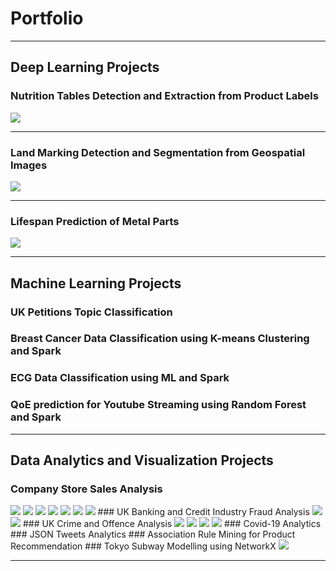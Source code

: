 # Portfolio

---

## Deep Learning Projects 

### Nutrition Tables Detection and Extraction from Product Labels
<img src="images/val_batch2_pred.jpg?raw=true"/>

---
### Land Marking Detection and Segmentation from Geospatial Images
<img src="images/forportfolio.png?raw=true"/>

---
### Lifespan Prediction of Metal Parts
<img src="images/dummy_thumbnail.jpg?raw=true"/>

---

## Machine Learning Projects

### UK Petitions Topic Classification
### Breast Cancer Data Classification using K-means Clustering and Spark
### ECG Data Classification using ML and Spark
### QoE prediction for Youtube Streaming using Random Forest and Spark

---

## Data Analytics and Visualization Projects

### Company Store Sales Analysis
<img src="images/volume_segmentation.png?raw=true"/>
<img src="images/dailyCustomers_40 stores.png?raw=true"/>
<img src="images/high_and_medium_volume.png?raw=true"/>
<img src="images/low_volume_stores.PNG?raw=true"/>
<img src="images/heatmap_40stores.png?raw=true"/>
<img src="images/boxplots_new.png?raw=true"/>
<img src="images/radar_subplots_new.png?raw=true"/>
### UK Banking and Credit Industry Fraud Analysis
<img src="images/Advancefeefraud.png?raw=true"/>
<img src="images/consumerfraud.png?raw=true"/>
### UK Crime and Offence Analysis
<img src="images/areavsoffences.png?raw=true"/>
<img src="images/areavspoplrate.png?raw=true"/>
<img src="images/df2areavsoffence.png?raw=true"/>
<img src="images/df2areavspoplrate.png?raw=true"/>
### Covid-19 Analytics
### JSON Tweets Analytics
### Association Rule Mining for Product Recommendation
### Tokyo Subway Modelling using NetworkX
<img src="images/nodes.png?raw=true"/>

---
